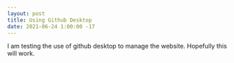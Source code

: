 ```yaml
---
layout: post
title: Using Github Desktop
date: 2021-06-24 1:00:00 -17
---
```


I am testing the use of github desktop to manage the website.
Hopefully this will work.